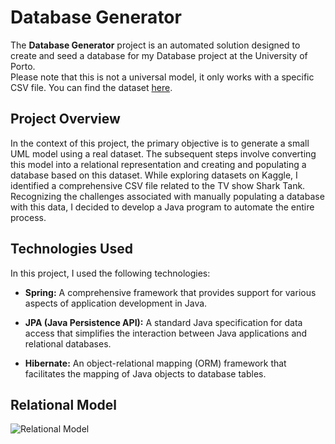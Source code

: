 # Database Generator

The **Database Generator** project is an automated solution designed to create and seed a database for my Database project at the University of Porto. <br> 
Please note that this is not a universal model, it only works with a specific CSV file. You can find the dataset [here](https://www.kaggle.com/datasets/thirumani/shark-tank-us-dataset).

## Project Overview

In the context of this project, the primary objective is to generate a small UML model using a real dataset. The subsequent steps involve converting this model into a relational representation and creating and populating a database based on this dataset.
While exploring datasets on Kaggle, I identified a comprehensive CSV file related to the TV show Shark Tank. Recognizing the challenges associated with manually populating a database with this data, I decided to develop a Java program to automate the entire process.

## Technologies Used

In this project, I used the following technologies:

- **Spring:** A comprehensive framework that provides support for various aspects of application development in Java.

- **JPA (Java Persistence API):** A standard Java specification for data access that simplifies the interaction between Java applications and relational databases.

- **Hibernate:** An object-relational mapping (ORM) framework that facilitates the mapping of Java objects to database tables.

## Relational Model

![Relational Model](relationalDB.png)

